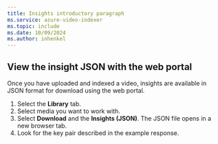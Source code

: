 ```yaml
---
title: Insights introductory paragraph
ms.service: azure-video-indexer
ms.topic: include
ms.date: 10/09/2024
ms.author: inhenkel
---
```


## View the insight JSON with the web portal

Once you have uploaded and indexed a video, insights are available in JSON format for download using the web portal.

1. Select the **Library** tab.
1. Select media you want to work with.
1. Select **Download** and the **Insights (JSON)**. The JSON file opens in a new browser tab.
1. Look for the key pair described in the example response.
